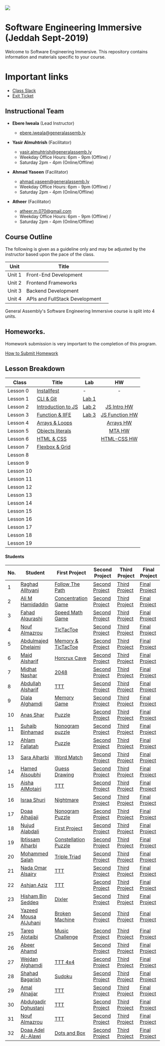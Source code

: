 # ![](https://ga-dash.s3.amazonaws.com/production/assets/logo-9f88ae6c9c3871690e33280fcf557f33.png) 
# Software Engineering Immersive (Jeddah Sept-2019)
Welcome to Software Engineering Immersive. This repository contains information and materials specific to your course.

# Important links
- [Class Slack](https://miskacademy.slack.com/messages/CMT659MKM)
- [Exit Ticket](https://google.com/)


## Instructional Team
- **Ebere Iweala** (Lead Instructor)
  - [ebere.iweala@generalassemb.ly](mailto:ebere.iweala@generalassemb.ly)

- **Yasir Almuhtrish** (Facilitator)
  - [yasir.almuhtrish@generalassemb.ly](mailto:yasir.almuhtrish@generalassemb.ly)
  - Weekday Office Hours: 6pm - 9pm (Offline) / 
  - Saturday 2pm - 4pm (Online/Offline)

- **Ahmad Yaseen** (Facilitator)
  - [ahmad.yaseen@generalassemb.ly](mailto:ahmad.yaseen@generalassemb.ly)
  - Weekday Office Hours: 6pm - 9pm (Offline) / 
  - Saturday 2pm - 4pm (Online/Offline)
  
- **Atheer** (Facilitator)
  - [atheer.m.070@gmail.com](mailto:atheer.m.070@gmail.com)
  - Weekday Office Hours: 6pm - 9pm (Offline) /
  - Saturday 2pm - 4pm (Online/Offline)

## Course Outline
The following is given as a guideline only and may be adjusted by the instructor based upon the pace of the class.

| Unit | Title ||
| --- | --- |  ---|
| Unit 1 | Front-End Development  |  |
| Unit 2 | Frontend Frameworks |  |
| Unit 3 |  Backend Development | |
| Unit 4 | APIs and FullStack Development | |   


General Assembly's Software Engineering Immersive course  is split into 4 units.

## Homeworks.
Homework submission is very important to the completion of this program. 

[How to Submit Homework](homework_submission/README.md) 

## Lesson Breakdown

| Class | Title | Lab | HW |
| --- | --- | --- | :---: | 
| Lesson 0 | [Installfest](https://github.com/SEI2-jeddah/installfest) | - | - | |
| Lesson 1 | [CLI & Git  ](https://github.com/SEI2-jeddah/w01d01) | [Lab 1](https://github.com/FEWD-Jeddah/week-01-Lab-01)| | |
| Lesson 2 | [Introduction to JS ](https://github.com/SEI2-jeddah/w01d02) |[Lab 2](https://github.com/SEI2-jeddah/w01d02-finallab)| [JS Intro HW](https://github.com/SEI2-jeddah/hw-week1-day2-javascript) | |
| Lesson 3 | [Function & IIFE ](https://github.com/SEI2-jeddah/w01d03) |[Lab 3](https://github.com/SEI2-jeddah/w01d03/blob/master/Lab/BankAccount.md)| [JS Function HW](https://github.com/SEI2-jeddah/hw-week1-day3-js-functions) | |
| Lesson 4 | [Arrays & Loops](https://github.com/SEI2-jeddah/w01d04) || [Arrays HW](https://github.com/SEI2-jeddah/hw-week1-day4-js-array) | |
| Lesson 5 | [Objects literals](https://github.com/SEI2-jeddah/w01d05) || [MTA HW](https://github.com/SEI2-jeddah/hw-week1-day5-MTA) | |
| Lesson 6 | [HTML & CSS](https://github.com/SEI2-jeddah/w02d01)|| [HTML-CSS HW](https://github.com/SEI2-jeddah/hw-week2-day1-CSS-HTML) | |
| Lesson 7 | [Flexbox & Grid](https://github.com/SEI2-jeddah/w02d02) ||  | |
| Lesson 8 |  ||  | |
| Lesson 9 |  ||  | |
| Lesson 10 |  || | |
| Lesson 11 |  ||  | |
| Lesson 12 |  ||  | |
| Lesson 13 |  ||  | |
| Lesson 14 |  ||  | |
| Lesson 15 |  ||  | |
| Lesson 16 |  ||  | |
| Lesson 17 |  ||  | |
| Lesson 18 |  ||  | |
| Lesson 19 |  ||  | |


#### Students

| No. | Student | First Project | Second Project | Third Project |Final Project |
|---  | ---     | ---      | ---      |  ---      |  ---      | 
|1    | [Raghad Allhyani](https://github.com/1Raghad1/) | [Follow The Path](https://1raghad1.github.io/FollowThePath/) | [Second Project](https://github.io/)| [Third Project](https://github.io/)|[Final Project](https://github.io/) | 
|2    | [Ali M Hamidaddin](https://github.com/Ali-hd/Project-1-Concentration_game) | [Concentration Game](https://ali-hd.github.io/Project-1-Concentration_game/) | [Second Project](https://github.io/)| [Third Project](https://github.io/)|[Final Project](https://github.io/) | 
|3    | [Fahad Alqurashi](https://github.com/Fah11ad/) | [Speed Math Game](https://fah11ad.github.io/Project-1---Speed-Math-Game/) | [Second Project](https://github.io/)| [Third Project](https://github.io/)|[Final Project](https://github.io/) | 
|4    | [Nouf Almazrou](https://github.com/noufalmazrou) | [TicTacToe](https://noufalmazrou.github.io/game/) | [Second Project](https://github.io/)| [Third Project](https://github.io/)|[Final Project](https://github.io/) | 
|5    | [Abdulmajed Dhelaimi](https://github.com/) | [Memory & TicTacToe](https://adhelaimi.github.io/project1/) | [Second Project](https://github.io/)| [Third Project](https://github.io/adhelaimi)|[Final Project](https://github.io/) | 
|6    | [Majd Alsharif](https://github.com/majdalsharif) | [Horcrux Cave](https://majdalsharif.github.io/horcrux_cave//) | [Second Project](https://github.io/)| [Third Project](https://github.io/)|[Final Project](https://github.io/) | 
|7    | [Midhat Nashar](https://github.com/midhatn) | [2048](https://midhatn.github.io/GA-2048/) | [Second Project](https://github.io/)| [Third Project](https://github.io/)|[Final Project](https://github.io/) | 
|8    | [Abdullah Alsharif](https://github.com/aalsharif93) | [TTT](https://aalsharif93.github.io/TTTGame-SEI-/) | [Second Project](https://github.io/)| [Third Project](https://github.io/)|[Final Project](https://github.io/) | 
|9    | [Diala Alghamdi ](https://github.com/dialaj) | [Memory Game](https://dialaj.github.io/game/) | [Second Project](https://github.io/)| [Third Project](https://github.io/)|[Final Project](https://github.io/) | 
|10    | [Anas Shar](https://github.com/) | [Puzzle](https://github.com/Anas10895/Puzzle) | [Second Project](https://github.io/)| [Third Project](https://github.io/)|[Final Project](https://github.io/) | 
|11    | [Suhaib Binhamad](https://github.com/) | [Nonogram puzzle](https://doaaxv.github.io/nonogram-project/) | [Second Project](https://github.io/)| [Third Project](https://github.io/)|[Final Project](https://github.io/) | 
|12    | [Ahlam Fallatah](https://github.com/) | [Puzzle](https://ahlamf.github.io/SEI-PROJECT-01/) | [Second Project](https://github.io/)| [Third Project](https://github.io/)|[Final Project](https://github.io/) | 
|13    | [Sara Alharbi](https://github.com/) | [Word Match](https://saraa96.github.io/word_match_game/) | [Second Project](https://github.io/)| [Third Project](https://github.io/)|[Final Project](https://github.io/) | 
|14    | [Hamed Alsoubhi](https://github.com/) | [Guess Drawing](https://bosheca.github.io/GuessDrawing/) | [Second Project](https://github.io/)| [Third Project](https://github.io/)|[Final Project](https://github.io/) | 
|15    | [Aisha AlMotairi](https://github.com/aishamu) | [TTT](https://aishamu.github.io/TecTacToe) | [Second Project](https://github.io/)| [Third Project](https://github.io/)|[Final Project](https://github.io/) | 
|16    | [Israa Shuri](https://github.com/tsubaki92) | [Nightmare](https://tsubaki92.github.io/Nightmare/) | [Second Project](https://github.io/)| [Third Project](https://github.io/)|[Final Project](https://github.io/) | 
|17    | [Doaa Alhajjaji](https://github.com/doaaxv) | [Nonogram Puzzle](https://doaaxv.github.io/nonogram-project/) | [Second Project](https://github.io/)| [Third Project](https://github.io/)|[Final Project](https://github.io/) | 
|18    | [Nujud Alabdali](https://github.com/) | [First Project](https://github.io/) | [Second Project](https://github.io/)| [Third Project](https://github.io/)|[Final Project](https://github.io/) | 
|19    | [Ibtissam Alharbi](https://github.com/ibtis0001) | [Constellation Puzzle](https://ibtis0001.github.io/project_puzzle1/) | [Second Project](https://github.io/)| [Third Project](https://github.io/)|[Final Project](https://github.io/) | 
|20    | [Mohammed Salah](https://github.com/msalah73) | [Triple Triad](https://msalah73.github.io/TripleTriad/) | [Second Project](https://github.io/)| [Third Project](https://github.io/)|[Final Project](https://github.io/) | 
|21    | [Nada Omar Alsairy](https://github.com/nada111) | [TTT](https://nada111.github.io/TicTacToe/) | [Second Project](https://github.io/)| [Third Project](https://github.io/)|[Final Project](https://github.io/) | 
|22    | [Ashjan Aziz](https://github.com/) | [TTT](https://iashjan.github.io/tic-tac-toe/) | [Second Project](https://github.io/)| [Third Project](https://github.io/)|[Final Project](https://github.io/) | 
|23    | [Hisham Bin Seddeq](https://github.com/hishambs) | [Dixler](https://hishambs.github.io/Dixler) | [Second Project](https://github.io/)| [Third Project](https://github.io/)|[Final Project](https://github.io/) | 
|24    | [Yazeed Mousa AlJuhani](https://github.com/) | [Broken Machine](https://yazeed2.github.io/Game/index.html) | [Second Project](https://github.io/)| [Third Project](https://github.io/)|[Final Project](https://github.io/) | 
|25    | [Tareq Alotaibi](https://github.com/tareqfahad) | [Music Challenge](https://tareqfahad.github.io/Music-Challenge-) | [Second Project](https://github.io/)| [Third Project](https://github.io/)|[Final Project](https://github.io/) | 
|26    | [Abeer Ahamd](https://github.com/) | [](https://github.io/) | [Second Project](https://github.io/)| [Third Project](https://github.io/)|[Final Project](https://github.io/) | 
|27    | [Wejdan Alghamdi](https://github.com/was7gh) | [TTT 4x4](https://was7gh.github.io/game-sei/) | [Second Project](https://github.io/)| [Third Project](https://github.io/)|[Final Project](https://github.io/) | 
|28    | [Shahad Bagarish](https://github.com/shahadbagarish) | [Sudoku](https://shahadbagarish.github.io/Sudoku-Game/#) | [Second Project](https://github.io/)| [Third Project](https://github.io/)|[Final Project](https://github.io/) | 
|29    | [Amal Alnajjar](https://github.com/amal-nj) | [TTT](https://amal-nj.github.io/TicTacToe/#) | [Second Project](https://github.io/)| [Third Project](https://github.io/)|[Final Project](https://github.io/) | 
|30    | [Abdulgadir Dghustani](https://github.com/dghistani) | [TTT](https://dghistani.github.io/project1/) | [Second Project](https://github.io/)| [Third Project](https://github.io/)|[Final Project](https://github.io/) | 
|31    | [Nouf Almazrou](https://github.com/noufalmazrou) | [TTT](https://noufalmazrou.github.io/game/) | [Second Project](https://github.io/)| [Third Project](https://github.io/)|[Final Project](https://github.io/) | 
|32    | [Doaa Adel Al-Alawi](https://github.com/doaaAlalawi) | [Dots and Box](https://doaaalalawi.github.io/dots-and-box-project-1/) | [Second Project](https://github.io/)| [Third Project](https://github.io/)|[Final Project](https://github.io/) | 

